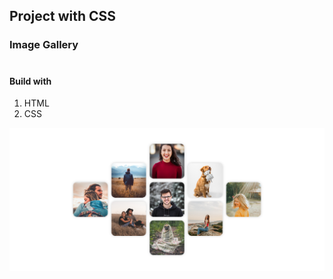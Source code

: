 ## Project with CSS

### Image Gallery
#
#### Build with
1) HTML
2) CSS

![Preview](./images/preview.png)